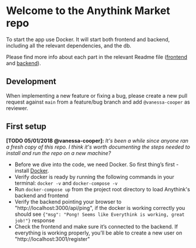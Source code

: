 # Welcome to the Anythink Market repo

To start the app use Docker. It will start both frontend and backend, including all the relevant dependencies, and the db.

Please find more info about each part in the relevant Readme file ([frontend](frontend/readme.md) and [backend](backend/README.md)).

## Development

When implementing a new feature or fixing a bug, please create a new pull request against `main` from a feature/bug branch and add `@vanessa-cooper` as reviewer.

## First setup

**[TODO 05/01/2018 @vanessa-cooper]:** _It's been a while since anyone ran a fresh copy of this repo. I think it's worth documenting the steps needed to install and run the repo on a new machine?_

- Before we dive into the code, we need Docker. So first thing’s first - install [Docker](https://docs.docker.com/get-docker/).
- Verify docker is ready by running the following commands in your terminal: `docker -v` and `docker-compose -v`
- Run `docker-compose up` from the project root directory to load Anythink's backend and frontend
- Verify the backend pointing your browser to "http://localhost:3000/api/ping", if the docker is working correctly you should see `{"msg": "Pong! Seems like Everythink is working, great job!"}` response 
- Check the frontend and make sure it’s connected to the backend. If everything is working properly, you’ll be able to create a new user on "http://localhost:3001/register"
